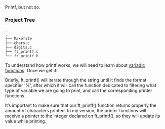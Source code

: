 Printf, but not so.
<h3>Project Tree</h3>

```
.
.
├── Makefile
├── chars.c
├── digits.c
├── ft_printf.c
└── ft_printf.h

```

To understand how printf works, we will need to learn about [variadic functions](https://github.com/erivero-p/42-Tutorials/tree/master/Variadic%20Functions). Once we get it:

Briefly, ft_printf() will iterate through the string until it finds the format specifier '%', after which it will call the function dedicated to filtering what type of variable we are going to print, and call the corresponding printer functions.

It’s important to make sure that our ft_printf() function returns properly the amount of characters printed. In my version, the printer functions will receive a pointer to the integer declared on ft_printf(), so they will update its value while printing.
